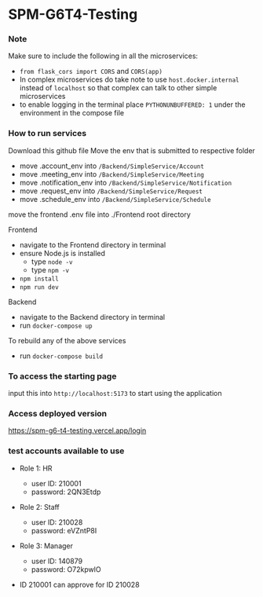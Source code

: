 # SPM-G6T4-Testing

### Note

Make sure to include the following in all the microservices:
- ```from flask_cors import CORS``` and ```CORS(app)``` 
- In complex microservices do take note to use ```host.docker.internal``` instead of ```localhost``` so that complex can talk to other simple microservices
- to enable logging in the terminal place ```PYTHONUNBUFFERED: 1``` under the environment in the compose file


### How to run services
Download this github file 
Move the env that is submitted to respective folder
- move .account_env into ```/Backend/SimpleService/Account```
- move .meeting_env into ```/Backend/SimpleService/Meeting```
- move .notification_env into ```/Backend/SimpleService/Notification```
- move .request_env into ```/Backend/SimpleService/Request```
- move .schedule_env into ```/Backend/SimpleService/Schedule```

move the frontend .env file into ./Frontend root directory

Frontend
- navigate to the Frontend directory in terminal 
- ensure Node.js is installed
    - type ```node -v```
    - type ```npm -v```
- ```npm install``` 
- ```npm run dev``` 

Backend
- navigate to the Backend directory in terminal 
- run ```docker-compose up```

To rebuild any of the above services
- run ```docker-compose build```

### To access the starting page
input this into ```http://localhost:5173``` to start using the application

### Access deployed version
https://spm-g6-t4-testing.vercel.app/login

### test accounts available to use

- Role 1: HR
    - user ID: 210001
    - password: 2QN3Etdp

- Role 2: Staff 
    - user ID: 210028
    - password: eVZntP8I

- Role 3: Manager
    - user ID: 140879
    - password: O72kpwlO

* ID 210001 can approve for ID 210028